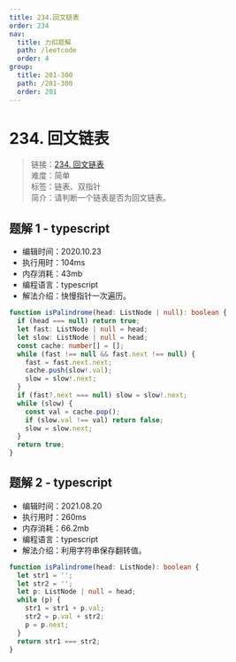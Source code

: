 ```yaml
---
title: 234.回文链表
order: 234
nav:
  title: 力扣题解
  path: /leetcode
  order: 4
group:
  title: 201-300
  path: /201-300
  order: 201
---
```


# 234. 回文链表

> 链接：[234. 回文链表](https://leetcode-cn.com/problems/palindrome-linked-list/)  
> 难度：简单  
> 标签：链表、双指针  
> 简介：请判断一个链表是否为回文链表。

## 题解 1 - typescript

- 编辑时间：2020.10.23
- 执行用时：104ms
- 内存消耗：43mb
- 编程语言：typescript
- 解法介绍：快慢指针一次遍历。

```typescript
function isPalindrome(head: ListNode | null): boolean {
  if (head === null) return true;
  let fast: ListNode | null = head;
  let slow: ListNode | null = head;
  const cache: number[] = [];
  while (fast !== null && fast.next !== null) {
    fast = fast.next.next;
    cache.push(slow!.val);
    slow = slow!.next;
  }
  if (fast?.next === null) slow = slow!.next;
  while (slow) {
    const val = cache.pop();
    if (slow.val !== val) return false;
    slow = slow.next;
  }
  return true;
}
```

## 题解 2 - typescript

- 编辑时间：2021.08.20
- 执行用时：260ms
- 内存消耗：66.2mb
- 编程语言：typescript
- 解法介绍：利用字符串保存翻转值。

```typescript
function isPalindrome(head: ListNode): boolean {
  let str1 = '';
  let str2 = '';
  let p: ListNode | null = head;
  while (p) {
    str1 = str1 + p.val;
    str2 = p.val + str2;
    p = p.next;
  }
  return str1 === str2;
}
```
